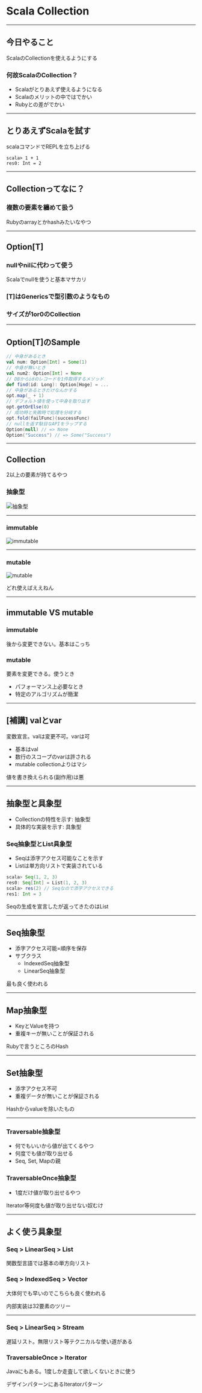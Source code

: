 # Scala Collection

---

## 今日やること
ScalaのCollectionを使えるようにする

### 何故ScalaのCollection？
- Scalaがとりあえず使えるようになる
- Scalaのメリットの中ではでかい
- Rubyとの差がでかい

---

## とりあえずScalaを試す
scalaコマンドでREPLを立ち上げる

```
scala> 1 + 1
res0: Int = 2
```

---

## Collectionってなに？
### 複数の要素を纏めて扱う
Rubyのarrayとかhashみたいなやつ

---

## Option[T]
### nullやnilに代わって使う
Scalaでnullを使うと基本マサカリ
### [T]はGenericsで型引数のようなもの
### サイズが1or0のCollection

---

## Option[T]のSample
```scala
// 中身があるとき
val num: Option[Int] = Some(1)
// 中身が無いとき
val num2: Option[Int] = None
// DBからidのレコードを1件取得するメソッド
def find(id: Long): Option[Hoge] = ...
// 中身があるときだけなんかする
opt.map(_ + 1)
// デフォルト値を使って中身を取り出す
opt.getOrElse(0)
// 成功時と失敗時で処理を分岐する
opt.fold(failFunc)(successFunc)
// nullを返す駄目なAPIをラップする
Option(null) // => None
Option("Success") // => Some("Success")
```

---

## Collection
2以上の要素が持てるやつ

### 抽象型
![抽象型](https://docs.scala-lang.org/resources/images/collections.png)

---

### immutable
![immutable](https://docs.scala-lang.org/resources/images/collections.immutable.png)

---

### mutable
![mutable](https://docs.scala-lang.org/resources/images/collections.mutable.png)

どれ使えばええねん

---

## immutable VS mutable
### immutable
後から変更できない。基本はこっち

### mutable
要素を変更できる。使うとき

- パフォーマンス上必要なとき
- 特定のアルゴリズムが簡潔

---

## [補講] valとvar
変数宣言。valは変更不可。varは可

- 基本はval
- 数行のスコープのvarは許される
- mutable collectionよりはマシ

値を書き換えられる(副作用)は悪

---

## 抽象型と具象型
- Collectionの特性を示す: 抽象型
- 具体的な実装を示す: 具象型

### Seq抽象型とList具象型
- Seqは添字アクセス可能なことを示す
- Listは単方向リストで実装されている

```scala
scala> Seq(1, 2, 3)
res0: Seq[Int] = List(1, 2, 3)
scala> res(2) // Seqなので添字アクセスできる
res1: Int = 3
```

Seqの生成を宣言したが返ってきたのはList

---

## Seq抽象型
- 添字アクセス可能=順序を保存
- サブクラス
  - IndexedSeq抽象型
  - LinearSeq抽象型

最も良く使われる

---

## Map抽象型
- KeyとValueを持つ
- 重複キーが無いことが保証される

Rubyで言うところのHash

---

## Set抽象型
- 添字アクセス不可
- 重複データが無いことが保証される

Hashからvalueを除いたもの

---

### Traversable抽象型
- 何でもいいから値が出てくるやつ
- 何度でも値が取り出せる
- Seq, Set, Mapの親

### TraversableOnce抽象型
- 1度だけ値が取り出せるやつ

Iterator等何度も値が取り出せない奴むけ

---

## よく使う具象型

### Seq > LinearSeq > List
関数型言語では基本の単方向リスト

### Seq > IndexedSeq > Vector
大体何でも早いのでこちらも良く使われる

内部実装は32要素のツリー

---

### Seq > LinearSeq > Stream
遅延リスト。無限リスト等テクニカルな使い道がある

### TraversableOnce > Iterator
Javaにもある。1度しか走査して欲しくないときに使う

デザインパターンにあるIteratorパターン
